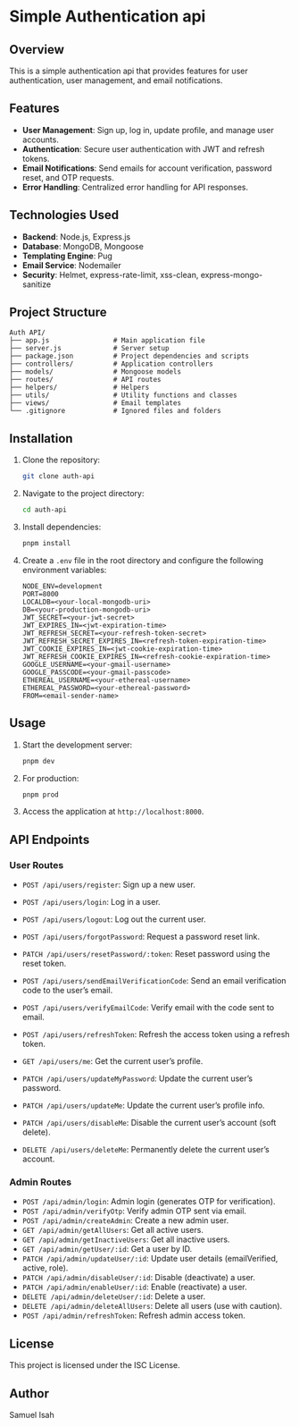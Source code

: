 # Simple Authentication api

## Overview

This is a simple authentication api that provides features for user authentication, user management, and email notifications.

## Features

- **User Management**: Sign up, log in, update profile, and manage user accounts.
- **Authentication**: Secure user authentication with JWT and refresh tokens.
- **Email Notifications**: Send emails for account verification, password reset, and OTP requests.
- **Error Handling**: Centralized error handling for API responses.

## Technologies Used

- **Backend**: Node.js, Express.js
- **Database**: MongoDB, Mongoose
- **Templating Engine**: Pug
- **Email Service**: Nodemailer
- **Security**: Helmet, express-rate-limit, xss-clean, express-mongo-sanitize

## Project Structure

```
Auth API/
├── app.js                # Main application file
├── server.js             # Server setup
├── package.json          # Project dependencies and scripts
├── controllers/          # Application controllers
├── models/               # Mongoose models
├── routes/               # API routes
├── helpers/              # Helpers
├── utils/                # Utility functions and classes
├── views/                # Email templates
└── .gitignore            # Ignored files and folders
```

## Installation

1. Clone the repository:
   ```bash
   git clone auth-api
   ```
2. Navigate to the project directory:
   ```bash
   cd auth-api
   ```
3. Install dependencies:
   ```bash
   pnpm install
   ```
4. Create a `.env` file in the root directory and configure the following environment variables:
   ```env
   NODE_ENV=development
   PORT=8000
   LOCALDB=<your-local-mongodb-uri>
   DB=<your-production-mongodb-uri>
   JWT_SECRET=<your-jwt-secret>
   JWT_EXPIRES_IN=<jwt-expiration-time>
   JWT_REFRESH_SECRET=<your-refresh-token-secret>
   JWT_REFRESH_SECRET_EXPIRES_IN=<refresh-token-expiration-time>
   JWT_COOKIE_EXPIRES_IN=<jwt-cookie-expiration-time>
   JWT_REFRESH_COOKIE_EXPIRES_IN=<refresh-cookie-expiration-time>
   GOOGLE_USERNAME=<your-gmail-username>
   GOOGLE_PASSCODE=<your-gmail-passcode>
   ETHEREAL_USERNAME=<your-ethereal-username>
   ETHEREAL_PASSWORD=<your-ethereal-password>
   FROM=<email-sender-name>
   ```

## Usage

1. Start the development server:
   ```bash
   pnpm dev
   ```
2. For production:
   ```bash
   pnpm prod
   ```
3. Access the application at `http://localhost:8000`.

## API Endpoints

### User Routes

- `POST /api/users/register`: Sign up a new user.
- `POST /api/users/login`: Log in a user.
- `POST /api/users/logout`: Log out the current user.
- `POST /api/users/forgotPassword`: Request a password reset link.
- `PATCH /api/users/resetPassword/:token`: Reset password using the reset token.
- `POST /api/users/sendEmailVerificationCode`: Send an email verification code to the user’s email.
- `POST /api/users/verifyEmailCode`: Verify email with the code sent to email.
- `POST /api/users/refreshToken`: Refresh the access token using a refresh token.

- `GET /api/users/me`: Get the current user’s profile.
- `PATCH /api/users/updateMyPassword`: Update the current user’s password.
- `PATCH /api/users/updateMe`: Update the current user’s profile info.
- `PATCH /api/users/disableMe`: Disable the current user’s account (soft delete).
- `DELETE /api/users/deleteMe`: Permanently delete the current user’s account.

### Admin Routes

- `POST /api/admin/login`: Admin login (generates OTP for verification).
- `POST /api/admin/verifyOtp`: Verify admin OTP sent via email.
- `POST /api/admin/createAdmin`: Create a new admin user.
- `GET /api/admin/getAllUsers`: Get all active users.
- `GET /api/admin/getInactiveUsers`: Get all inactive users.
- `GET /api/admin/getUser/:id`: Get a user by ID.
- `PATCH /api/admin/updateUser/:id`: Update user details (emailVerified, active, role).
- `PATCH /api/admin/disableUser/:id`: Disable (deactivate) a user.
- `PATCH /api/admin/enableUser/:id`: Enable (reactivate) a user.
- `DELETE /api/admin/deleteUser/:id`: Delete a user.
- `DELETE /api/admin/deleteAllUsers`: Delete all users (use with caution).
- `POST /api/admin/refreshToken`: Refresh admin access token.

## License

This project is licensed under the ISC License.

## Author

Samuel Isah
